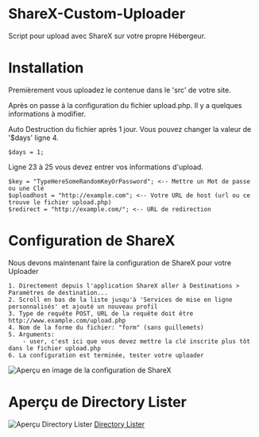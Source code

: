 # ShareX-Custom-Uploader
Script pour upload avec ShareX sur votre propre Hébergeur.

# Installation
Premièrement vous uploadez le contenue dans le 'src' de votre site.

Après on passe à la configuration du fichier upload.php. Il y a quelques informations à modifier.


Auto Destruction du fichier après 1 jour. Vous pouvez changer la valeur de '$days' ligne 4.
```
$days = 1;
```

Ligne 23 à 25 vous devez entrer vos informations d'upload.
```
$key = "TypeHereSomeRandomKeyOrPassword"; <-- Mettre un Mot de passe ou une Clé
$uploadhost = "http://example.com"; <-- Votre URL de host (url ou ce trouve le fichier upload.php)
$redirect = "http://example.com/"; <-- URL de redirection
```
# Configuration de ShareX 
Nous devons maintenant faire la configuration de ShareX pour votre Uploader
```
1. Directement depuis l'application ShareX aller à Destinations > Paramètres de destination...
2. Scroll en bas de la liste jusqu'à 'Services de mise en ligne personnalisés' et ajouté un nouveau profil
3. Type de requête POST, URL de la requête doit être http://www.example.com/upload.php
4. Nom de la forme du fichier: "form" (sans guillemets)
5. Arguments:
    - user, c'est ici que vous devez mettre la clé inscrite plus tôt dans le fichier upload.php
6. La configuration est terminée, tester votre uploader
```
![Aperçu en image de la configuration de ShareX](https://i.imgur.com/WAktc05.png)

# Aperçu de Directory Lister
![Aperçu Directory Lister](https://i.imgur.com/3XGMIrt.png)
[Directory Lister](http://www.directorylister.com)
